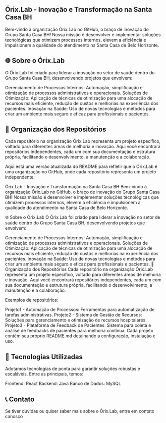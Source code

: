 ## Órix.Lab - Inovação e Transformação na Santa Casa BH
Bem-vindo à organização Órix.Lab no GitHub, o braço de inovação do Grupo Santa Casa BH! Nossa missão é desenvolver e implementar soluções tecnológicas que otimizem processos internos, elevem a eficiência e impulsionem a qualidade do atendimento na Santa Casa de Belo Horizonte.

## 🌐 Sobre o Órix.Lab
O Órix.Lab foi criado para liderar a inovação no setor de saúde dentro do Grupo Santa Casa BH, desenvolvendo projetos que envolvem:

Gerenciamento de Processos Internos: Automação, simplificação e otimização de processos administrativos e operacionais.
Soluções de Otimização: Aplicação de técnicas de otimização para uma alocação de recursos mais eficiente, redução de custos e melhorias na experiência dos pacientes.
Inovação na Saúde: Uso de novas tecnologias e métodos para criar um ambiente mais seguro e eficaz para profissionais e pacientes.

## 📁 Organização dos Repositórios
Cada repositório na organização Órix.Lab representa um projeto específico, voltado para diferentes áreas de melhoria e inovação. Aqui você encontrará repositórios independentes, cada um com sua documentação e estrutura própria, facilitando o desenvolvimento, a manutenção e a colaboração.


Aqui está uma versão atualizada do README para refletir que o Órix.Lab é uma organização no GitHub, onde cada repositório representa um projeto independente:

Órix.Lab - Inovação e Transformação na Santa Casa BH
Bem-vindo à organização Órix.Lab no GitHub, o braço de inovação do Grupo Santa Casa BH! Nossa missão é desenvolver e implementar soluções tecnológicas que otimizem processos internos, elevem a eficiência e impulsionem a qualidade do atendimento na Santa Casa de Belo Horizonte.

🌐 Sobre o Órix.Lab
O Órix.Lab foi criado para liderar a inovação no setor de saúde dentro do Grupo Santa Casa BH, desenvolvendo projetos que envolvem:

Gerenciamento de Processos Internos: Automação, simplificação e otimização de processos administrativos e operacionais.
Soluções de Otimização: Aplicação de técnicas de otimização para uma alocação de recursos mais eficiente, redução de custos e melhorias na experiência dos pacientes.
Inovação na Saúde: Uso de novas tecnologias e métodos para criar um ambiente mais seguro e eficaz para profissionais e pacientes.
📁 Organização dos Repositórios
Cada repositório na organização Órix.Lab representa um projeto específico, voltado para diferentes áreas de melhoria e inovação. Aqui você encontrará repositórios independentes, cada um com sua documentação e estrutura própria, facilitando o desenvolvimento, a manutenção e a colaboração.

Exemplos de repositórios:

Projeto1 - Automação de Processos: Ferramentas para automatização de tarefas administrativas.
Projeto2 - Sistema de Gestão de Recursos: Soluções para gerenciamento e otimização de recursos hospitalares.
Projeto3 - Plataforma de Feedback de Pacientes: Sistema para coleta e análise de feedbacks de pacientes para melhoria contínua.
Cada projeto contém seu próprio README.md detalhando a configuração, instalação e uso.

## 🚀 Tecnologias Utilizadas
Adotamos tecnologias de ponta para garantir soluções robustas e escaláveis. Entre as principais, temos:

Frontend: React
Backend: Java
Banco de Dados: MySQL

## 📞 Contato
Se tiver dúvidas ou quiser saber mais sobre o Órix.Lab, entre em contato conosco
